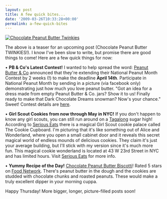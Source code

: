 ```yaml
---
layout: post
title: A few quick bites...
date: '2009-03-26T10:33:28+00:00'
permalink: a-few-quick-bites
---
```

<a href="http://www.flickr.com/photos/kstar810/3381295008/in/photostream/"><img src="http://farm4.static.flickr.com/3548/3381295008_e61a6d5a35.jpg?v=0" alt="Chocolate Peanut Butter Twinkies" /></a>

The above is a teaser for an upcoming post (Chocolate Peanut Butter TWINKIES!). I know I've been slow to write, but promise there are good things to come! Here are a few quick things for now:

&#8226; <strong>PB & Co's Latest Contest!</strong>
I wanted to help spread the word: <a href="http://www.ilovepeanutbutter.com/">Peanut Butter & Co</a> announced that they're extending their National Peanut Month Contest by 2 weeks (!) to make the deadline <strong>April 14th</strong>. Participate in National Peanut Month by sending in a picture (via facebook only) demonstrating just how much you love peanut butter. "Got an idea for a dress made from empty Peanut Butter & Co. jars? Show it to us! Finally ready to make that Dark Chocolate Dreams snowman? Now's your chance." Sweet! Contest details are <a href="http://www.facebook.com/pages/Peanut-Butter-Co/14755220199#/pages/Peanut-Butter-Co/14755220199?v=app_10442206389&viewas=17402671">here</a>.

&#8226; <strong>Girl Scout Cookies from now through May in NYC!</strong>
If you don't happen to know any girl scouts, you can still run around on a <a href="http://www.cpbgallery.com/2008/03/06/girl-scout-tagalongs-vs-reeses-cookies/">Tagalong</a> sugar high! According to <a href="http://newyork.seriouseats.com/2009/03/buy-girl-scout-cookies-at-the-cookie-cupboard-nyc-manhattan.html">Serious Eats</a> there is a magical Girl Scout cookie palace called The Cookie Cupboard. I'm picturing that it's like something out of Alice and Wonderland, where you open a small cabinet door and it reveals this secret magical world of endless mounds of delicious cookies. They claim it's just your average building, but I'll stick with my version since it's much more fun. This magical cookie wonderland is located at 43 W 23rd Street in NYC and has limited hours. Visit <a href="http://newyork.seriouseats.com/2009/03/buy-girl-scout-cookies-at-the-cookie-cupboard-nyc-manhattan.html">Serious Eats</a> for more info.

&#8226; <strong>Yummy Recipe of the Day!</strong>
<a href="http://www.foodnetwork.com/recipes/food-network-kitchens/peanut-butter-and-chocolate-biscotti-recipe/index.html">Chocolate Peanut Butter Biscotti</a>! Rated 5 stars on <a href="http://www.foodnetwork.com/recipes/food-network-kitchens/peanut-butter-and-chocolate-biscotti-recipe/index.html">Food Network</a>. There's peanut butter in the dough and the cookies are studded with chocolate chunks and roasted peanuts. These would make a truly excellent dipper in your morning cuppa.

Happy Thursday! More bigger, longer, picture-filled posts soon!
